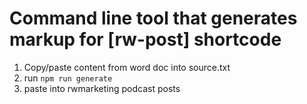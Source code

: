 # Command line tool that generates markup for [rw-post] shortcode

1) Copy/paste content from word doc into source.txt
2) run `npm run generate`
3) paste into rwmarketing podcast posts
